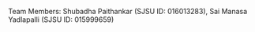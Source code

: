 Team Members:
Shubadha Paithankar   (SJSU ID: 016013283), Sai Manasa Yadlapalli (SJSU ID: 015999659)
